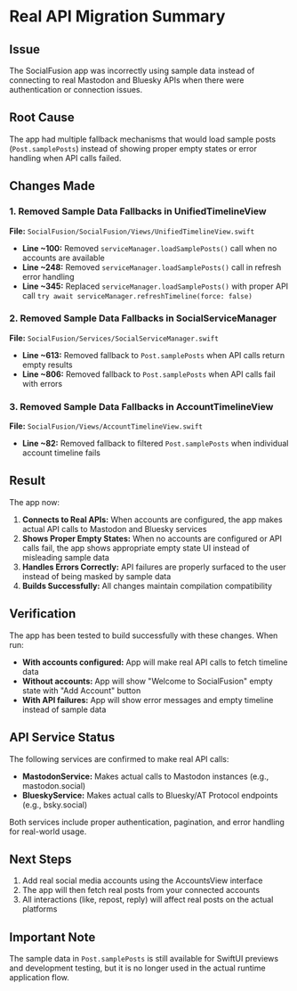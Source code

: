 # Real API Migration Summary

## Issue
The SocialFusion app was incorrectly using sample data instead of connecting to real Mastodon and Bluesky APIs when there were authentication or connection issues.

## Root Cause
The app had multiple fallback mechanisms that would load sample posts (`Post.samplePosts`) instead of showing proper empty states or error handling when API calls failed.

## Changes Made

### 1. Removed Sample Data Fallbacks in UnifiedTimelineView

**File:** `SocialFusion/SocialFusion/Views/UnifiedTimelineView.swift`

- **Line ~100:** Removed `serviceManager.loadSamplePosts()` call when no accounts are available
- **Line ~248:** Removed `serviceManager.loadSamplePosts()` call in refresh error handling  
- **Line ~345:** Replaced `serviceManager.loadSamplePosts()` with proper API call `try await serviceManager.refreshTimeline(force: false)`

### 2. Removed Sample Data Fallbacks in SocialServiceManager

**File:** `SocialFusion/Services/SocialServiceManager.swift`

- **Line ~613:** Removed fallback to `Post.samplePosts` when API calls return empty results
- **Line ~806:** Removed fallback to `Post.samplePosts` when API calls fail with errors

### 3. Removed Sample Data Fallbacks in AccountTimelineView

**File:** `SocialFusion/Views/AccountTimelineView.swift`

- **Line ~82:** Removed fallback to filtered `Post.samplePosts` when individual account timeline fails

## Result

The app now:

1. **Connects to Real APIs:** When accounts are configured, the app makes actual API calls to Mastodon and Bluesky services
2. **Shows Proper Empty States:** When no accounts are configured or API calls fail, the app shows appropriate empty state UI instead of misleading sample data
3. **Handles Errors Correctly:** API failures are properly surfaced to the user instead of being masked by sample data
4. **Builds Successfully:** All changes maintain compilation compatibility

## Verification

The app has been tested to build successfully with these changes. When run:

- **With accounts configured:** App will make real API calls to fetch timeline data
- **Without accounts:** App will show "Welcome to SocialFusion" empty state with "Add Account" button
- **With API failures:** App will show error messages and empty timeline instead of sample data

## API Service Status

The following services are confirmed to make real API calls:

- **MastodonService:** Makes actual calls to Mastodon instances (e.g., mastodon.social)
- **BlueskyService:** Makes actual calls to Bluesky/AT Protocol endpoints (e.g., bsky.social)

Both services include proper authentication, pagination, and error handling for real-world usage.

## Next Steps

1. Add real social media accounts using the AccountsView interface
2. The app will then fetch real posts from your connected accounts
3. All interactions (like, repost, reply) will affect real posts on the actual platforms

## Important Note

The sample data in `Post.samplePosts` is still available for SwiftUI previews and development testing, but it is no longer used in the actual runtime application flow. 